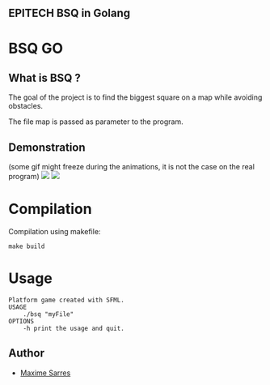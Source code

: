 ## EPITECH BSQ in Golang

# BSQ GO
## What is BSQ ?
The goal of the project is to find the biggest square on a map while avoiding obstacles.

The file map is passed as parameter to the program.

## Demonstration
(some gif might freeze during the animations, it is not the case on the real program)
![](https://sharkigamers.github.io/images/bsq_post/gif/display_map.gif)
![](https://sharkigamers.github.io/images/bsq_post/gif/display_solved_map.gif)

# Compilation
Compilation using makefile:
```
make build
```
# Usage
```
Platform game created with SFML.
USAGE
    ./bsq "myFile"
OPTIONS
    -h print the usage and quit.
```
## Author
  - [Maxime Sarres](https://github.com/XriM)

